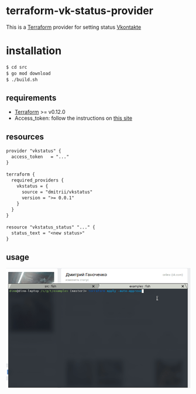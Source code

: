 # terraform-vk-status-provider
This is a [Terraform](https://www.terraform.io/) provider for setting status [Vkontakte](https://vk.com)

# installation

```bash
$ cd src
$ go mod download
$ ./build.sh
```

## requirements

- [Terraform](https://www.terraform.io/downloads.html) >= v0.12.0
- Access_token: follow the instructions on [this site](https://vkhost.github.io/)

## resources

```hcl
provider "vkstatus" {
  access_token   = "..."
}

terraform {
  required_providers {
    vkstatus = {
      source = "dmitrii/vkstatus"
      version = ">= 0.0.1"
    }
  }
}

resource "vkstatus_status" "..." {
  status_text = "<new status>"
}
```

## usage

![](screenshot.gif)
